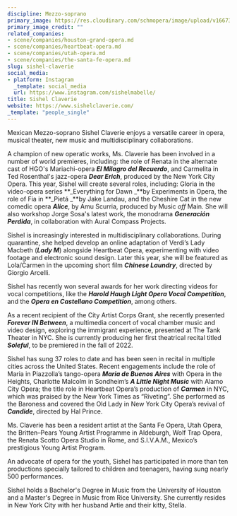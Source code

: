 ```yaml
---
discipline: Mezzo-soprano
primary_image: https://res.cloudinary.com/schmopera/image/upload/v1667352669/media/2022/11/SishelClaverie_p6nhhg.jpg
primary_image_credit: ""
related_companies:
- scene/companies/houston-grand-opera.md
- scene/companies/heartbeat-opera.md
- scene/companies/utah-opera.md
- scene/companies/the-santa-fe-opera.md
slug: sishel-claverie
social_media:
- platform: Instagram
  _template: social_media
  url: https://www.instagram.com/sishelmabelle/
title: Sishel Claverie
website: https://www.sishelclaverie.com/
_template: "people_single"
---
```

Mexican Mezzo-soprano Sishel Claverie enjoys a versatile career in opera, musical theater, new music and multidisciplinary collaborations.

A champion of new operatic works, Ms. Claverie has been involved in a number of world premieres, including: the role of Renata in the alternate cast of HGO's Mariachi-opera **_El Milagro del Recuerdo_**, and Carmelita in Ted Rosenthal's jazz-opera **_Dear Erich_**, produced by the New York City Opera. This year, Sishel will create several roles, including: Gloria in the video-opera series **_Everything for Dawn _**by Experiments in Opera, the role of Fia in **_Pietá _**by Jake Landau, and the Cheshire Cat in the new comedic opera **_Alice_**, by Amu Scurria, produced by Music _off_ Main. She will also workshop Jorge Sosa's latest work, the monodrama **_Generación Perdida_**, in collaboration with Aural Compass Projects.

Sishel is increasingly interested in multidisciplinary collaborations. During quarantine, she helped develop an online adaptation of Verdi’s Lady Macbeth (**_Lady M_**) alongside Heartbeat Opera, experimenting with video footage and electronic sound design. Later this year, she will be featured as Lola/Carmen in the upcoming short film **_Chinese Laundry_**, directed by Giorgio Arcelli.

Sishel has recently won several awards for her work directing videos for vocal competitions, like the **_Harold Haugh Light Opera Vocal Competition_**, and the **_Opera en Castellano Competition_**, among others.

As a recent recipient of the City Artist Corps Grant, she recently presented **_Forever IN Between_**, a multimedia concert of vocal chamber music and video design, exploring the immigrant experience, presented at The Tank Theater in NYC. She is currently producing her first theatrical recital titled **_Soleful_**, to be premiered in the fall of 2022.

Sishel has sung 37 roles to date and has been seen in recital in multiple cities across the United States. Recent engagements include the role of Maria in Piazzolla’s tango-opera **_Maria de Buenos Aires_** with Opera in the Heights, Charlotte Malcolm in Sondheim’s **_A Little Night Music_** with Alamo City Opera; the title role in Heartbeat Opera’s production of **_Carmen_** in NYC, which was praised by the New York Times as “Riveting”. She performed as the Baroness and covered the Old Lady in New York City Opera’s revival of **_Candide_**, directed by Hal Prince.

Ms. Claverie has been a resident artist at the Santa Fe Opera, Utah Opera, the Britten–Pears Young Artist Programme in Aldeburgh, Wolf Trap Opera, the Renata Scotto Opera Studio in Rome, and S.I.V.A.M., Mexico’s prestigious Young Artist Program.

An advocate of opera for the youth, Sishel has participated in more than ten productions specially tailored to children and teenagers, having sung nearly 500 performances.

Sishel holds a Bachelor's Degree in Music from the University of Houston and a Master's Degree in Music from Rice University. She currently resides in New York City with her husband Artie and their kitty, Stella.